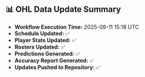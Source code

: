 ## 📊 OHL Data Update Summary
- **Workflow Execution Time:** 2025-09-11 15:18 UTC
- **Schedule Updated:** ✅
- **Player Stats Updated:** ✅
- **Rosters Updated:** ✅
- **Predictions Generated:** ✅
- **Accuracy Report Generated:** ✅
- **Updates Pushed to Repository:** ✅
